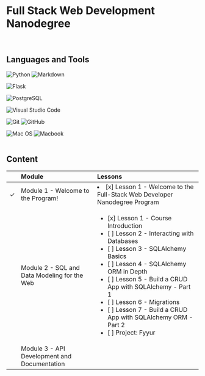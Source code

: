 # Full Stack Web Development Nanodegree
<br>

## Languages and Tools
![Python](https://img.shields.io/badge/python-3670A0?style=for-the-badge&logo=python&logoColor=ffdd54) 
![Markdown](https://img.shields.io/badge/markdown-%23000000.svg?style=for-the-badge&logo=markdown&logoColor=white)

![Flask](https://img.shields.io/badge/Flask-000000?style=for-the-badge&logo=flask&logoColor=white)

![PostgreSQL](https://img.shields.io/badge/PostgreSQL-316192?style=for-the-badge&logo=postgresql&logoColor=white)

![Visual Studio Code](https://img.shields.io/badge/Visual%20Studio%20Code-0078d7.svg?style=for-the-badge&logo=visual-studio-code&logoColor=white)

![Git](https://img.shields.io/badge/git-%23F05033.svg?style=for-the-badge&logo=git&logoColor=white) ![GitHub](https://img.shields.io/badge/github-%23121011.svg?style=for-the-badge&logo=github&logoColor=white)

![Mac OS](https://img.shields.io/badge/mac%20os-000000?style=for-the-badge&logo=apple&logoColor=white)
![Macbook](https://img.shields.io/badge/Apple-MacBook_Pro_2017-999999?style=for-the-badge&logo=apple&logoColor=white)
<br><br>

## Content
| | Module | Lessons |
:---:|:--- | :--- |
&check; | Module 1 - Welcome to the Program! | <li>[x] Lesson 1 - Welcome to the Full-Stack Web Developer Nanodegree Program</li> |
| | Module 2 - SQL and Data Modeling for the Web | <ul><li>[x] Lesson 1 - Course Introduction</li><li>[ ] Lesson 2 - Interacting with Databases</li><li>[ ] Lesson 3 - SQLAlchemy Basics</li><li>[ ] Lesson 4 - SQLAlchemy ORM in Depth</li><li>[ ] Lesson 5 - Build a CRUD App with SQLAlchemy - Part 1</li><li>[ ] Lesson 6 - Migrations</li><li>[ ] Lesson 7 - Build a CRUD App with SQLAlchemy ORM - Part 2</li><li>[ ] Project: Fyyur</li></ul>
| | Module 3 - API Development and Documentation | 



